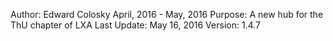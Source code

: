 Author: Edward Colosky
April, 2016 - May, 2016
Purpose: A new hub for the ThU chapter of LXA
Last Update: May 16, 2016
Version: 1.4.7 
